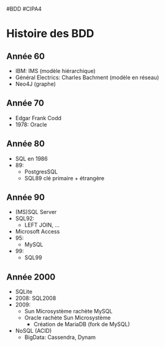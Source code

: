 #BDD #CIPA4 

# Histoire des BDD
## Année 60
- IBM: IMS (modèle hiérarchique)
- Général Electrics: Charles Bachment (modèle en réseau)
- Neo4J (graphe)
## Année 70
- Edgar Frank Codd
- 1978: Oracle
## Année 80
- SQL en 1986
- 89: 
	- PostgresSQL
	- SQL89 clé primaire + étrangère
## Année 90
- (MS)SQL Server
- SQL92:
	- LEFT JOIN, ...
- Microsoft Access
- 95:
	- MySQL
- 99: 
	- SQL99
## Année 2000
- SQLite
- 2008: SQL2008
- 2009: 
	- Sun Microsystème rachète MySQL
	- Oracle rachète Sun Microsystème
		- Création de MariaDB (fork de MySQL)
- NoSQL (ACID)
	- BigData: Cassendra, Dynam